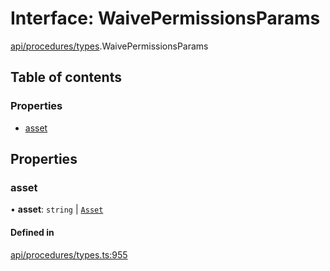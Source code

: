 # Interface: WaivePermissionsParams

[api/procedures/types](../wiki/api.procedures.types).WaivePermissionsParams

## Table of contents

### Properties

- [asset](../wiki/api.procedures.types.WaivePermissionsParams#asset)

## Properties

### asset

• **asset**: `string` \| [`Asset`](../wiki/api.entities.Asset.Asset)

#### Defined in

[api/procedures/types.ts:955](https://github.com/PolymeshAssociation/polymesh-sdk/blob/07b115c8/src/api/procedures/types.ts#L955)
